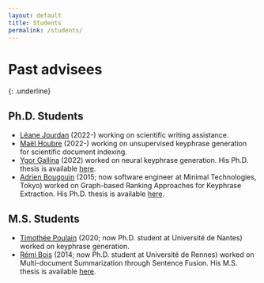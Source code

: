 ```yaml
---
layout: default
title: Students
permalink: /students/
---
```


# Past advisees
{: .underline}

## Ph.D. Students

- [Léane Jourdan](https://github.com/JourdanL) (2022-) working on scientific writing assistance.
- [Maël Houbre](https://github.com/MHoubre) (2022-) working on unsupervised keyphrase generation for scientific document indexing.
- [Ygor Gallina](https://github.com/ra1nbowpill) (2022) worked on neural keyphrase generation. His Ph.D. thesis is available [here](/data/students/phd_thesis_ygor-gallina.pdf).
- [Adrien Bougouin](http://adrien-bougouin.github.io/) (2015; now software engineer at Minimal Technologies, Tokyo) worked on Graph-based Ranking Approaches for Keyphrase Extraction. His Ph.D. thesis is available [here](/data/students/phd_thesis_adrien-bougouin.pdf).

## M.S. Students

- [Timothée Poulain](https://github.com/poulain-tim) (2020; now Ph.D. student at Université de Nantes) worked on keyphrase generation.
- [Rémi Bois](https://github.com/sildar) (2014; now Ph.D. student at Université de Rennes) worked on Multi-document Summarization through Sentence Fusion. His M.S. thesis is available [here](/data/students/m2_thesis_remi-bois.pdf).